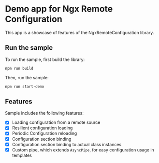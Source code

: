 # Demo app for Ngx Remote Configuration

This app is a showcase of features of the NgxRemoteConfiguration library.

## Run the sample

To run the sample, first build the library:

```bash
npm run build
```

Then, run the sample:

```bash
npm run start-demo
```

## Features

Sample includes the following features:

- [x] Loading configuration from a remote source
- [x] Resilient configuration loading
- [x] Periodic Configuration reloading
- [x] Configuration section binding
- [x] Configuration section binding to actual class instances
- [x] Custom pipe, which extends `AsyncPipe`, for easy configuration usage in templates
